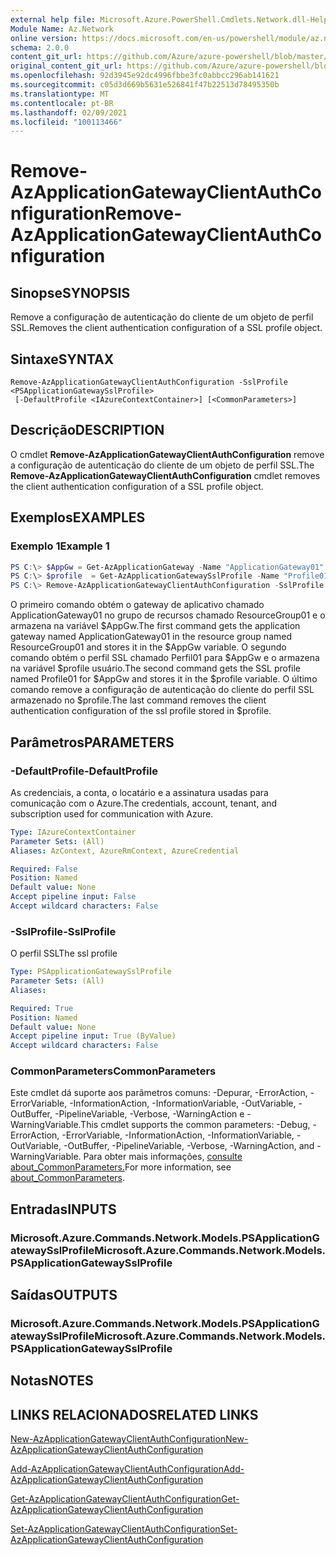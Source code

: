 ```yaml
---
external help file: Microsoft.Azure.PowerShell.Cmdlets.Network.dll-Help.xml
Module Name: Az.Network
online version: https://docs.microsoft.com/en-us/powershell/module/az.network/remove-azapplicationgatewayclientauthconfiguration
schema: 2.0.0
content_git_url: https://github.com/Azure/azure-powershell/blob/master/src/Network/Network/help/Remove-AzApplicationGatewayClientAuthConfiguration.md
original_content_git_url: https://github.com/Azure/azure-powershell/blob/master/src/Network/Network/help/Remove-AzApplicationGatewayClientAuthConfiguration.md
ms.openlocfilehash: 92d3945e92dc4996fbbe3fc0abbcc296ab141621
ms.sourcegitcommit: c05d3d669b5631e526841f47b22513d78495350b
ms.translationtype: MT
ms.contentlocale: pt-BR
ms.lasthandoff: 02/09/2021
ms.locfileid: "100113466"
---
```

# <span data-ttu-id="46436-101">Remove-AzApplicationGatewayClientAuthConfiguration</span><span class="sxs-lookup"><span data-stu-id="46436-101">Remove-AzApplicationGatewayClientAuthConfiguration</span></span>

## <span data-ttu-id="46436-102">Sinopse</span><span class="sxs-lookup"><span data-stu-id="46436-102">SYNOPSIS</span></span>
<span data-ttu-id="46436-103">Remove a configuração de autenticação do cliente de um objeto de perfil SSL.</span><span class="sxs-lookup"><span data-stu-id="46436-103">Removes the client authentication configuration of a SSL profile object.</span></span>

## <span data-ttu-id="46436-104">Sintaxe</span><span class="sxs-lookup"><span data-stu-id="46436-104">SYNTAX</span></span>

```
Remove-AzApplicationGatewayClientAuthConfiguration -SslProfile <PSApplicationGatewaySslProfile>
 [-DefaultProfile <IAzureContextContainer>] [<CommonParameters>]
```

## <span data-ttu-id="46436-105">Descrição</span><span class="sxs-lookup"><span data-stu-id="46436-105">DESCRIPTION</span></span>
<span data-ttu-id="46436-106">O cmdlet **Remove-AzApplicationGatewayClientAuthConfiguration** remove a configuração de autenticação do cliente de um objeto de perfil SSL.</span><span class="sxs-lookup"><span data-stu-id="46436-106">The **Remove-AzApplicationGatewayClientAuthConfiguration** cmdlet removes the client authentication configuration of a SSL profile object.</span></span>

## <span data-ttu-id="46436-107">Exemplos</span><span class="sxs-lookup"><span data-stu-id="46436-107">EXAMPLES</span></span>

### <span data-ttu-id="46436-108">Exemplo 1</span><span class="sxs-lookup"><span data-stu-id="46436-108">Example 1</span></span>
```powershell
PS C:\> $AppGw = Get-AzApplicationGateway -Name "ApplicationGateway01" -ResourceGroupName "ResourceGroup01"
PS C:\> $profile  = Get-AzApplicationGatewaySslProfile -Name "Profile01" -ApplicationGateway $AppGw
PS C:\> Remove-AzApplicationGatewayClientAuthConfiguration -SslProfile $profile
```

<span data-ttu-id="46436-109">O primeiro comando obtém o gateway de aplicativo chamado ApplicationGateway01 no grupo de recursos chamado ResourceGroup01 e o armazena na variável $AppGw.</span><span class="sxs-lookup"><span data-stu-id="46436-109">The first command gets the application gateway named ApplicationGateway01 in the resource group named ResourceGroup01 and stores it in the $AppGw variable.</span></span> <span data-ttu-id="46436-110">O segundo comando obtém o perfil SSL chamado Perfil01 para $AppGw e o armazena na variável $profile usuário.</span><span class="sxs-lookup"><span data-stu-id="46436-110">The second command gets the SSL profile named Profile01 for $AppGw and stores it in the $profile variable.</span></span> <span data-ttu-id="46436-111">O último comando remove a configuração de autenticação do cliente do perfil SSL armazenado no $profile.</span><span class="sxs-lookup"><span data-stu-id="46436-111">The last command removes the client authentication configuration of the ssl profile stored in $profile.</span></span>

## <span data-ttu-id="46436-112">Parâmetros</span><span class="sxs-lookup"><span data-stu-id="46436-112">PARAMETERS</span></span>

### <span data-ttu-id="46436-113">-DefaultProfile</span><span class="sxs-lookup"><span data-stu-id="46436-113">-DefaultProfile</span></span>
<span data-ttu-id="46436-114">As credenciais, a conta, o locatário e a assinatura usadas para comunicação com o Azure.</span><span class="sxs-lookup"><span data-stu-id="46436-114">The credentials, account, tenant, and subscription used for communication with Azure.</span></span>

```yaml
Type: IAzureContextContainer
Parameter Sets: (All)
Aliases: AzContext, AzureRmContext, AzureCredential

Required: False
Position: Named
Default value: None
Accept pipeline input: False
Accept wildcard characters: False
```

### <span data-ttu-id="46436-115">-SslProfile</span><span class="sxs-lookup"><span data-stu-id="46436-115">-SslProfile</span></span>
<span data-ttu-id="46436-116">O perfil SSL</span><span class="sxs-lookup"><span data-stu-id="46436-116">The ssl profile</span></span>

```yaml
Type: PSApplicationGatewaySslProfile
Parameter Sets: (All)
Aliases:

Required: True
Position: Named
Default value: None
Accept pipeline input: True (ByValue)
Accept wildcard characters: False
```

### <span data-ttu-id="46436-117">CommonParameters</span><span class="sxs-lookup"><span data-stu-id="46436-117">CommonParameters</span></span>
<span data-ttu-id="46436-118">Este cmdlet dá suporte aos parâmetros comuns: -Depurar, -ErrorAction, -ErrorVariable, -InformationAction, -InformationVariable, -OutVariable, -OutBuffer, -PipelineVariable, -Verbose, -WarningAction e -WarningVariable.</span><span class="sxs-lookup"><span data-stu-id="46436-118">This cmdlet supports the common parameters: -Debug, -ErrorAction, -ErrorVariable, -InformationAction, -InformationVariable, -OutVariable, -OutBuffer, -PipelineVariable, -Verbose, -WarningAction, and -WarningVariable.</span></span> <span data-ttu-id="46436-119">Para obter mais informações, [consulte about_CommonParameters.](http://go.microsoft.com/fwlink/?LinkID=113216)</span><span class="sxs-lookup"><span data-stu-id="46436-119">For more information, see [about_CommonParameters](http://go.microsoft.com/fwlink/?LinkID=113216).</span></span>

## <span data-ttu-id="46436-120">Entradas</span><span class="sxs-lookup"><span data-stu-id="46436-120">INPUTS</span></span>

### <span data-ttu-id="46436-121">Microsoft.Azure.Commands.Network.Models.PSApplicationGatewaySslProfile</span><span class="sxs-lookup"><span data-stu-id="46436-121">Microsoft.Azure.Commands.Network.Models.PSApplicationGatewaySslProfile</span></span>

## <span data-ttu-id="46436-122">Saídas</span><span class="sxs-lookup"><span data-stu-id="46436-122">OUTPUTS</span></span>

### <span data-ttu-id="46436-123">Microsoft.Azure.Commands.Network.Models.PSApplicationGatewaySslProfile</span><span class="sxs-lookup"><span data-stu-id="46436-123">Microsoft.Azure.Commands.Network.Models.PSApplicationGatewaySslProfile</span></span>

## <span data-ttu-id="46436-124">Notas</span><span class="sxs-lookup"><span data-stu-id="46436-124">NOTES</span></span>

## <span data-ttu-id="46436-125">LINKS RELACIONADOS</span><span class="sxs-lookup"><span data-stu-id="46436-125">RELATED LINKS</span></span>

[<span data-ttu-id="46436-126">New-AzApplicationGatewayClientAuthConfiguration</span><span class="sxs-lookup"><span data-stu-id="46436-126">New-AzApplicationGatewayClientAuthConfiguration</span></span>](./New-AzApplicationGatewayClientAuthConfiguration.md)

[<span data-ttu-id="46436-127">Add-AzApplicationGatewayClientAuthConfiguration</span><span class="sxs-lookup"><span data-stu-id="46436-127">Add-AzApplicationGatewayClientAuthConfiguration</span></span>](./Add-AzApplicationGatewayClientAuthConfiguration.md)

[<span data-ttu-id="46436-128">Get-AzApplicationGatewayClientAuthConfiguration</span><span class="sxs-lookup"><span data-stu-id="46436-128">Get-AzApplicationGatewayClientAuthConfiguration</span></span>](./Get-AzApplicationGatewayClientAuthConfiguration.md)

[<span data-ttu-id="46436-129">Set-AzApplicationGatewayClientAuthConfiguration</span><span class="sxs-lookup"><span data-stu-id="46436-129">Set-AzApplicationGatewayClientAuthConfiguration</span></span>](./Set-AzApplicationGatewayClientAuthConfiguration.md)